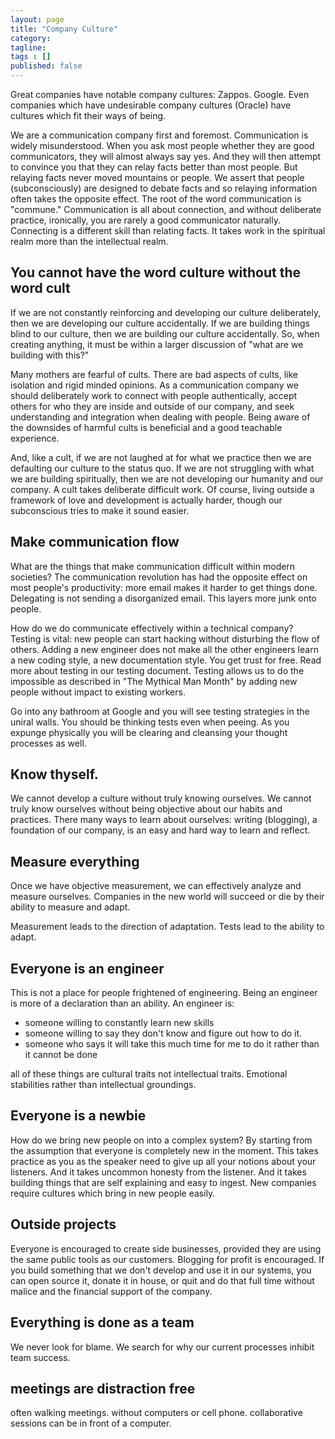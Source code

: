 ```yaml
---
layout: page
title: "Company Culture"
category: 
tagline: 
tags : [] 
published: false
---
```


Great companies have notable company cultures: Zappos. Google. Even companies which have undesirable company cultures (Oracle) have cultures which fit their ways of being.

We are a communication company first and foremost. Communication is widely misunderstood. When you ask most people whether they are good communicators, they will almost always say yes. And they will then attempt to convince you that they can relay facts better than most people. But relaying facts never moved mountains or people. We assert that people (subconsciously) are designed to debate facts and so relaying information often takes the opposite effect. The root of the word communication is "commune." Communication is all about connection, and without deliberate practice, ironically, you are rarely a good communicator naturally. Connecting is a different skill than relating facts. It takes work in the spiritual realm more than the intellectual realm.

## You cannot have the word culture without the word cult

If we are not constantly reinforcing and developing our culture deliberately, then we are developing our culture accidentally. If we are building things blind to our culture, then we are building our culture accidentally. So, when creating anything, it must be within a larger discussion of "what are we building with this?"

Many mothers are fearful of cults. There are bad aspects of cults, like isolation and rigid minded opinions. As a communication company we should deliberately work to connect with people authentically, accept others for who they are inside and outside of our company, and seek understanding and integration when dealing with people. Being aware of the downsides of harmful cults is beneficial and a good teachable experience.

And, like a cult, if we are not laughed at for what we practice then we are defaulting our culture to the status quo. If we are not struggling with what we are building spiritually, then we are not developing our humanity and our company. A cult takes deliberate difficult work. Of course, living outside a framework of love and development is actually harder, though our subconscious tries to make it sound easier.

## Make communication flow

What are the things that make communication difficult within modern societies? The communication revolution has had the opposite effect on most people's productivity: more email makes it harder to get things done. Delegating is not sending a disorganized email. This layers more junk onto people.

How do we do communicate effectively within a technical company? Testing is vital: new people can start hacking without disturbing the flow of others. Adding a new engineer does not make all the other engineers learn a new coding style, a new documentation style. You get trust for free. Read more about testing in our testing document. Testing allows us to do the impossible as described in "The Mythical Man Month" by adding new people without impact to existing workers.

Go into any bathroom at Google and you will see testing strategies in the uniral walls. You should be thinking tests even when peeing. As you expunge physically you will be clearing and cleansing your thought processes as well.

## Know thyself.

We cannot develop a culture without truly knowing ourselves. We cannot truly know ourselves without being objective about our habits and practices. There many ways to learn about ourselves: writing (blogging), a foundation of our company, is an easy and hard way to learn and reflect.

## Measure everything

Once we have objective measurement, we can effectively analyze and measure ourselves. Companies in the new world will succeed or die by their ability to measure and adapt. 

Measurement leads to the direction of adaptation. Tests lead to the ability to adapt.

## Everyone is an engineer

This is not a place for people frightened of engineering. Being an engineer is more of a declaration than an ability. An engineer is:

* someone willing to constantly learn new skills
* someone willing to say they don't know and figure out how to do it.
* someone who says it will take this much time for me to do it rather than it cannot be done

all of these things are cultural traits not intellectual traits. Emotional stabilities rather than intellectual groundings.

## Everyone is a newbie

How do we bring new people on into a complex system? By starting from the assumption that everyone is completely new in the moment. This takes practice as you as the speaker need to give up all your notions about your listeners. And it takes uncommon honesty from the listener. And it takes building things that are self explaining and easy to ingest. New companies require cultures which bring in new people easily.

## Outside projects

Everyone is encouraged to create side businesses, provided they are using the same public tools as our customers. Blogging for profit is encouraged. If you build something that we don't develop and use it in our systems, you can open source it, donate it in house, or quit and do that full time without malice and the financial support of the company.

## Everything is done as a team

We never look for blame. We search for why our current processes inhibit team success.

## meetings are distraction free

often walking meetings. without computers or cell phone.  collaborative sessions can be in front of a computer.